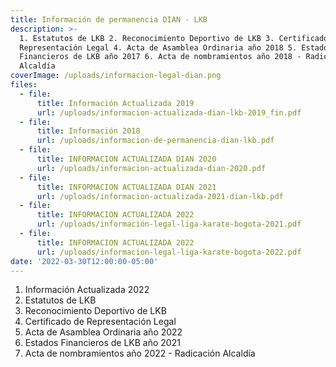 ```yaml
---
title: Información de permanencia DIAN - LKB
description: >-
  1. Estatutos de LKB 2. Reconocimiento Deportivo de LKB 3. Certificado de
  Representación Legal 4. Acta de Asamblea Ordinaria año 2018 5. Estados
  Financieros de LKB año 2017 6. Acta de nombramientos año 2018 - Radicación
  Alcaldía
coverImage: /uploads/informacion-legal-dian.png
files:
  - file:
      title: Información Actualizada 2019
      url: /uploads/informacion-actualizada-dian-lkb-2019_fin.pdf
  - file:
      title: Información 2018
      url: /uploads/informacion-de-permanencia-dian-lkb.pdf
  - file:
      title: INFORMACION ACTUALIZADA DIAN 2020
      url: /uploads/informacion-actualizada-dian-2020.pdf
  - file:
      title: INFORMACION ACTUALIZADA DIAN 2021
      url: /uploads/informacion-actualizada-2021-dian-lkb.pdf
  - file:
      title: INFORMACION ACTUALIZADA 2022
      url: /uploads/información-legal-liga-karate-bogota-2021.pdf
  - file:
      title: INFORMACION ACTUALIZADA 2022
      url: /uploads/informacion-legal-liga-karate-bogota-2022.pdf
date: '2022-03-30T12:00:00-05:00'
---
```

1. Información Actualizada 2022 
2. Estatutos de LKB
3. Reconocimiento Deportivo de LKB
4. Certificado de Representación Legal
5. Acta de Asamblea Ordinaria año 2022
6. Estados Financieros de LKB año 2021
7. Acta de nombramientos año 2022 - Radicación Alcaldía

